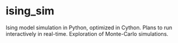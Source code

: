# ising_sim
Ising model simulation in Python, optimized in Cython. Plans to run interactively in real-time. Exploration of Monte-Carlo simulations.
